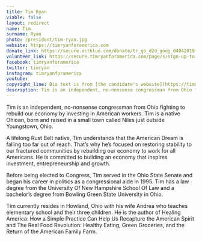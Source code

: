 ```yaml
---
title: Tim Ryan
viable: false
layout: redirect
name: Tim
surname: Ryan
photo: /president/tim-ryan.jpg
website: https://timryanforamerica.com
donate_link: https://secure.actblue.com/donate/tr_go_d2d_goog_04042019
volunteer_link: https://secure.timryanforamerica.com/page/s/sign-up-to-volunteer
facebook: timryanforamerica
twitter: timryan
instagram: timryanforamerica
youtube:
copyright_line: Bio text is from [the candidate's website](https://timryanforamerica.com/#meettim) and may be &copy; 2019 Tim Ryan for America.
description: Tim is an independent, no-nonsense congressman from Ohio fighting to rebuild our economy by investing in American workers. He is committed to building an economy that inspires investment, entrepreneurship and growth.
---
```

Tim is an independent, no-nonsense congressman from Ohio fighting to rebuild our economy by investing in American workers. Tim is a native Ohioan, born and raised in a small town called Niles just outside Youngstown, Ohio.

A lifelong Rust Belt native, Tim understands that the American Dream is falling too far out of reach. That’s why he’s focused on restoring stability to our fractured communities by rebuilding our economy to work for all Americans. He is committed to building an economy that inspires investment, entrepreneurship and growth.

Before being elected to Congress, Tim served in the Ohio State Senate and began his career in politics as a congressional aide in 1995. Tim has a law degree from the University Of New Hampshire School Of Law and a bachelor’s degree from Bowling Green State University in Ohio.

Tim currently resides in Howland, Ohio with his wife Andrea who teaches elementary school and their three children. He is the author of Healing America: How a Simple Practice Can Help Us Recapture the American Spirit and The Real Food Revolution: Healthy Eating, Green Groceries, and the Return of the American Family Farm.
